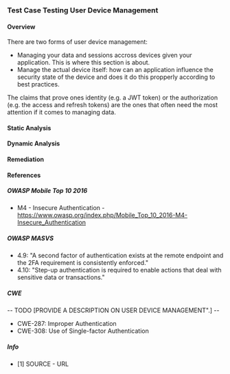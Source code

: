 ### Test Case Testing User Device Management

#### Overview
There are two forms of user device management:

- Managing your data and sessions accross devices given your application. This is where this section is about.
- Manage the actual device itself: how can an application influence the security state of the device and does it do this propperly according to best practices. 

The claims that prove ones identity (e.g. a JWT token) or the authorization (e.g. the access and refresh tokens) are the ones that often need the most attention if it comes to managing data. 



#### Static Analysis

#### Dynamic Analysis

#### Remediation


#### References

##### OWASP Mobile Top 10 2016
* M4 - Insecure Authentication - https://www.owasp.org/index.php/Mobile_Top_10_2016-M4-Insecure_Authentication

##### OWASP MASVS

* 4.9: "A second factor of authentication exists at the remote endpoint and the 2FA requirement is consistently enforced."
* 4.10: "Step-up authentication is required to enable actions that deal with sensitive data or transactions."

##### CWE
-- TODO [PROVIDE A DESCRIPTION ON USER DEVICE MANAGEMENT".] --
- CWE-287: Improper Authentication
- CWE-308: Use of Single-factor Authentication

##### Info

* [1] SOURCE  - URL